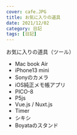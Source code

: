 ```yaml
---
cover: cafe.JPG
title: お気に入りの道具
date: 2021/12/02
category: 日記
tags: [日記]
---
```


お気に入りの道具（ツール）

<!--more-->

- Mac book Air
- iPhone13 mini
- Sonyのカメラ
- iOS純正メモ帳アプリ
- PICO-8
- P5js
- Vue.js / Nuxt.js
- Timer
- シキシ
- Boyataのスタンド


